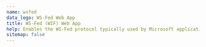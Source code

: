 ```yaml
---
name: wsfed
data_logo: WS-Fed Web App
title: WS-Fed (WIF) Web App
help: Enables the WS-Fed protocol typically used by Microsoft applications (through Windows Identity Foundation).
sitemap: false
---
```

